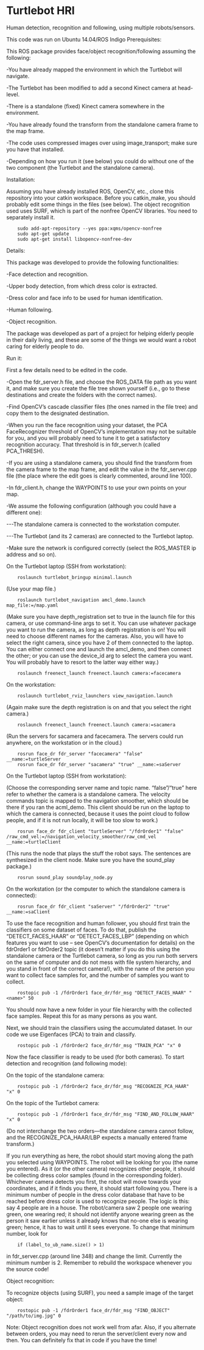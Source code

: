 # Turtlebot HRI
Human detection, recognition and following, using multiple robots/sensors.

This code was run on Ubuntu 14.04/ROS Indigo 
Prerequisites:

This ROS package provides face/object recognition/following assuming the following:

-You have already mapped the environment in which the Turtlebot will navigate.

-The Turtlebot has been modified to add a second Kinect camera at head-level.

-There is a standalone (fixed) Kinect camera somewhere in the environment.

-You have already found the transform from the standalone camera frame to the map frame.

-The code uses compressed images over using image_transport; make sure you have that installed.

-Depending on how you run it (see below) you could do without one of the two component (the Turtlebot and the standalone camera).



Installation:

Assuming you have already installed ROS, OpenCV, etc., clone this repository into your catkin workspace. Before you catkin_make, you should probably edit some things in the files (see below).
The object recognition used uses SURF, which is part of the nonfree OpenCV libraries. You need to separately install it.


        sudo add-apt-repository --yes ppa:xqms/opencv-nonfree
        sudo apt-get update
        sudo apt-get install libopencv-nonfree-dev



Details:

This package was developed to provide the following functionalities:

-Face detection and recognition.

-Upper body detection, from which dress color is extracted.

-Dress color and face info to be used for human identification.

-Human following.

-Object recognition.

The package was developed as part of a project for helping elderly people in their daily living, and these are some of the things we would want a robot caring for elderly people to do.


Run it:

First a few details need to be edited in the code.

-Open the fdr_server.h file, and choose the ROS_DATA file path as you want it, and make sure you create the file tree shown yourself (i.e., go to these destinations and create the folders with the correct names).

-Find OpenCV’s cascade classifier files (the ones named in the file tree) and copy them to the designated destination.

-When you run the face recognition using your dataset, the PCA FaceRecognizer threshold of OpenCV’s implementation may not be suitable for you, and you will probably need to tune it to get a satisfactory recognition accuracy. That threshold is in fdr_server.h (called PCA_THRESH).

-If you are using a standalone camera, you should find the transform from the camera frame to the map frame, and edit the value in the fdr_server.cpp file (the place where the edit goes is clearly commented, around line 100).

-In fdr_client.h, change the WAYPOINTS to use your own points on your map.

-We assume the following configuration (although you could have a different one):

---The standalone camera is connected to the workstation computer.

---The Turtlebot (and its 2 cameras) are connected to the Turtlebot laptop.

-Make sure the network is configured correctly (select the ROS_MASTER ip address and so on).



On the Turtlebot laptop (SSH from workstation):

        roslaunch turtlebot_bringup minimal.launch


(Use your map file.)

        roslaunch turtlebot_navigation amcl_demo.launch map_file:=/map.yaml


(Make sure you have depth_registration set to true in the launch file for this camera, or use command-line args to set it. You can use whatever package you want to run the camera, as long as depth registration is on! You will need to choose different names for the cameras. Also, you will have to select the right camera, since you have 2 of them connected to the laptop. You can either connect one and launch the amcl_demo, and then connect the other; or you can use the device_id arg to select the camera you want. You will probably have to resort to the latter way either way.)

        roslaunch freenect_launch freenect.launch camera:=facecamera


On the workstation:

        roslaunch turtlebot_rviz_launchers view_navigation.launch


(Again make sure the depth registration is on and that you select the right camera.)

        roslaunch freenect_launch freenect.launch camera:=sacamera


(Run the servers for sacamera and facecamera. The servers could run anywhere, on the workstation or in the cloud.)

        rosrun face_dr fdr_server "facecamera" "false" __name:=turtleServer
        rosrun face_dr fdr_server "sacamera" "true" __name:=saServer


On the Turtlebot laptop (SSH from workstation):

(Choose the corresponding server name and topic name. “false”/“true” here refer to whether the camera is a standalone camera. The velocity commands topic is mapped to the navigation smoother, which should be there if you ran the acml_demo. This client should be run on the laptop to which the camera is connected, because it uses the point cloud to follow people, and if it is not run locally, it will be too slow to work.)

        rosrun face_dr fdr_client "turtleServer" "/fdrOrder1" "false" /raw_cmd_vel:=/navigation_velocity_smoother/raw_cmd_vel __name:=turtleClient


(This runs the node that plays the stuff the robot says. The sentences are synthesized in the client node. Make sure you have the sound_play package.)

        rosrun sound_play soundplay_node.py


On the workstation (or the computer to which the standalone camera is connected):

        rosrun face_dr fdr_client "saServer" "/fdrOrder2" "true" __name:=saClient


To use the face recognition and human follower, you should first train the classifiers on some dataset of faces. To do that, publish the “DETECT_FACES_HAAR” or “DETECT_FACES_LBP” (depending on which features you want to use – see OpenCV’s documentation for details) on the fdrOrder1 or fdrOrder2 topic (it doesn’t matter if you do this using the standalone camera or the Turtlebot camera, so long as you run both servers on the same of computer and do not mess with file system hierarchy, and you stand in front of the correct camera!), with the name of the person you want to collect face samples for, and the number of samples you want to collect.

        rostopic pub -1 /fdrOrder1 face_dr/fdr_msg "DETECT_FACES_HAAR" "<name>" 50

You should now have a new folder in your file hierarchy with the collected face samples.
Repeat this for as many persons as you want.


Next, we should train the classifiers using the accumulated dataset. In our code we use Eigenfaces (PCA) to train and classify.

        rostopic pub -1 /fdrOrder2 face_dr/fdr_msg "TRAIN_PCA" "x" 0


Now the face classifier is ready to be used (for both cameras).
To start detection and recognition (and following mode):

On the topic of the standalone camera:

        rostopic pub -1 /fdrOrder2 face_dr/fdr_msg "RECOGNIZE_PCA_HAAR" "x" 0

On the topic of the Turtlebot camera:

        rostopic pub -1 /fdrOrder1 face_dr/fdr_msg "FIND_AND_FOLLOW_HAAR" "x" 0


(Do not interchange the two orders—the standalone camera cannot follow, and the RECOGNIZE_PCA_HAAR/LBP expects a manually entered frame transform.)

If you run everything as here, the robot should start moving along the path you selected using WAYPOINTS. The robot will be looking for you (the name you entered). As it (or the other camera) recognizes other people, it should be collecting dress color samples (found in the corresponding folder). Whichever camera detects you first, the robot will move towards your coordinates, and if it finds you there, it should start following you.
There is a minimum number of people in the dress color database that have to be reached before dress color is used to recognize people. The logic is this: say 4 people are in a house. The robot/camera saw 2 people one wearing green, one wearing red; it should not identify anyone wearing green as the person it saw earlier unless it already knows that no-one else is wearing green; hence, it has to wait until it sees everyone. To change that minimum number, look for

        if (label_to_ub_name.size() > 1)
        
in fdr_server.cpp (around line 348) and change the limit. Currently the minimum number is 2. Remember to rebuild the workspace whenever you the source code!


Object recognition:

To recognize objects (using SURF), you need a sample image of the target object:

        rostopic pub -1 /fdrOrder1 face_dr/fdr_msg "FIND_OBJECT" "/path/to/img.jpg" 0

Note: Object recognition does not work well from afar. Also, if you alternate between orders, you may need to rerun the server/client every now and then. You can definitely fix that in code if you have the time!
